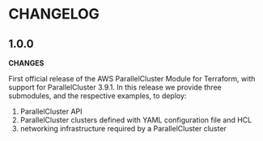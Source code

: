 # CHANGELOG


## 1.0.0

**CHANGES**

First official release of the AWS ParallelCluster Module for Terraform, with support for ParallelCluster 3.9.1.
In this release we provide three submodules, and the respective examples, to deploy:
1. ParallelCluster API
2. ParallelCluster clusters defined with YAML configuration file and HCL
3. networking infrastructure required by a ParallelCluster cluster
